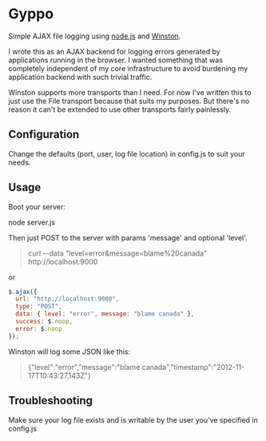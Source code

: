 # Gyppo

Simple AJAX file logging using [node.js](https://github.com/joyent/node) and [Winston](https://github.com/flatiron/winston/).

I wrote this as an AJAX backend for logging errors generated by applications running in the browser.  I wanted something that was completely independent of my core infrastructure to avoid burdening my application backend with such trivial traffic.

Winston supports more transports than I need.  For now I've written this to just use the File transport because that suits my purposes.  But there's no reason it can't be extended to use other transports fairly painlessly.

## Configuration

Change the defaults (port, user, log file location) in config.js to suit your needs.

## Usage

Boot your server:

node server.js

Then just POST to the server with params 'message' and optional 'level'.

> curl --data "level=error&message=blame%20canada" http://localhost:9000

or

``` js
$.ajax({
  url: "http://localhost:9000",
  type: "POST",
  data: { level: "error", message: "blame canada" },
  success: $.noop,
  error: $.noop
});
```

Winston will log some JSON like this:

> {"level":"error","message":"blame canada","timestamp":"2012-11-17T10:43:27.143Z"}

## Troubleshooting

Make sure your log file exists and is writable by the user you've specified in config.js
